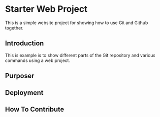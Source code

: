 # Starter Web Project

This is a simple website project for showing how to use Git and Github together.

## Introduction

This is example is to show different parts of the Git repository and various commands using a web project.

## Purposer

## Deployment

## How To Contribute